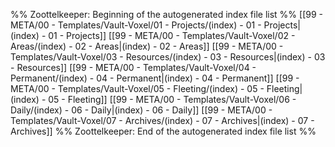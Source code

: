 %% Zoottelkeeper: Beginning of the autogenerated index file list  %%
 [[99 - META/00 - Templates/Vault-Voxel/01 - Projects/(index) - 01 - Projects|(index) - 01 - Projects]]
 [[99 - META/00 - Templates/Vault-Voxel/02 - Areas/(index) - 02 - Areas|(index) - 02 - Areas]]
 [[99 - META/00 - Templates/Vault-Voxel/03 - Resources/(index) - 03 - Resources|(index) - 03 - Resources]]
 [[99 - META/00 - Templates/Vault-Voxel/04 - Permanent/(index) - 04 - Permanent|(index) - 04 - Permanent]]
 [[99 - META/00 - Templates/Vault-Voxel/05 - Fleeting/(index) - 05 - Fleeting|(index) - 05 - Fleeting]]
 [[99 - META/00 - Templates/Vault-Voxel/06 - Daily/(index) - 06 - Daily|(index) - 06 - Daily]]
 [[99 - META/00 - Templates/Vault-Voxel/07 - Archives/(index) - 07 - Archives|(index) - 07 - Archives]]
%% Zoottelkeeper: End of the autogenerated index file list  %%
